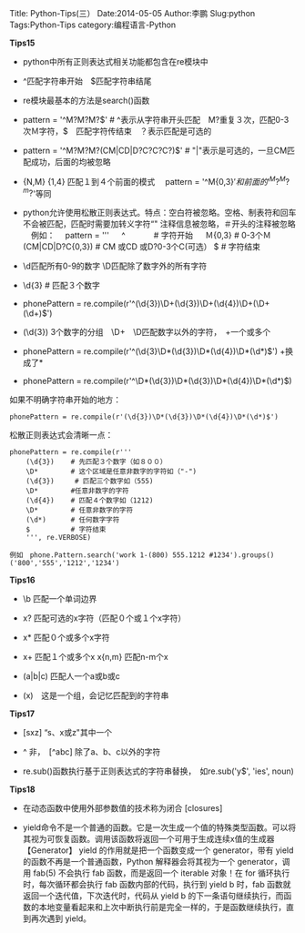 Title: Python-Tips(三）
Date:2014-05-05
Author:李鹏
Slug:python 
Tags:Python-Tips
category:编程语言-Python

**Tips15**

* python中所有正则表达式相关功能都包含在re模块中

* ^匹配字符串开始　$匹配字符串结尾

* re模块最基本的方法是search()函数

* pattern = '^M?M?M?$'  # ^表示从字符串开头匹配　M?重复３次，匹配0-3次Ｍ字符，$　匹配字符传结束　？表示匹配是可选的

* pattern = '^M?M?M?(CM|CD|D?C?C?C?)$' # "|"表示是可选的，一旦CM匹配成功，后面的均被忽略

* {N,M} {1,4} 匹配１到４个前面的模式　
  pattern = '^M{0,3}$' 和前面的 '^M?^M?^m?$'等同

* python允许使用松散正则表达式。特点：空白符被忽略。空格、制表符和回车不会被匹配，匹配时需要加转义字符“\"
  注释信息被忽略，＃开头的注释被忽略
　例如：
　pattern = '''
　    ^ 　　　                           # 字符开始
　    Ｍ{0,3}                           # 0-3个Ｍ
     (CM|CD|D?C{0,3})                  # CM 或CD 或D?0-3个C(可选）
      $                                # 字符结束

* \d匹配所有0-9的数字 \D匹配除了数字外的所有字符

* \d{3}  # 匹配３个数字

* phonePattern = re.compile(r'^(\d{3})\D+(\d{3})\D+(\d{4})\D+(\D+(\d+)$')

* (\d{3})  3个数字的分组　\D+　\D匹配数字以外的字符，　+一个或多个

* phonePattern = re.compile(r'^(\d{3}\D*(\d{3})\D*(\d{4})\D*(\d*)$') +换成了*

* phonePattern = re.compile(r'^\D*(\d{3})\D*(\d{3})\D*(\d{4})\D*(\d*)$)

如果不明确字符串开始的地方：

    phonePattern = re.compile(r'(\d{3})\D*(\d{3})\D*(\d{4})\D*(\d*)$')

松散正则表达式会清晰一点：

    phonePattern = re.compile(r'''
        (\d{3})    # 先匹配３个数字（如８００）
        \D*        # 这个区域是任意非数字的字符如（"-")
        (\d{3})     # 匹配三个数字如（555)
        \D*        #任意非数字的字符
        (\d{4})    # 匹配４个数字如（1212)
        \D*        # 任意非数字的字符
        (\d*)      # 任何数字字符
        $          # 字符结束
        ''', re.VERBOSE)

    例如　phone.Pattern.search('work 1-(800) 555.1212 #1234').groups()
    ('800','555','1212','1234')

**Tips16**
 
* \b 匹配一个单词边界

* x? 匹配可选的x字符（匹配０个或１个x字符）

* x* 匹配０个或多个x字符

* x+ 匹配１个或多个x   x{n,m} 匹配n-m个x  

* (a|b|c) 匹配人一个a或b或c

* (x)　这是一个组，会记忆匹配到的字符串

**Tips17**

* [sxz] “s、x或z"其中一个

* ^ 非，　[^abc] 除了a、b、c以外的字符

* re.sub()函数执行基于正则表达式的字符串替换，　如re.sub('y$', 'ies', noun)


**Tips18**

* 在动态函数中使用外部参数值的技术称为闭合 [closures]

* yield命令不是一个普通的函数。它是一次生成一个值的特殊类型函数。可以将其视为可恢复函数。调用该函数将返回一个可用于生成连续x值的生成器【Generator】
yield 的作用就是把一个函数变成一个 generator，带有 yield 的函数不再是一个普通函数，Python 解释器会将其视为一个 generator，调用 fab(5) 不会执行 fab 函数，而是返回一个 iterable 对象！在 for 循环执行时，每次循环都会执行 fab 函数内部的代码，执行到 yield b 时，fab 函数就返回一个迭代值，下次迭代时，代码从 yield b 的下一条语句继续执行，而函数的本地变量看起来和上次中断执行前是完全一样的，于是函数继续执行，直到再次遇到 yield。
